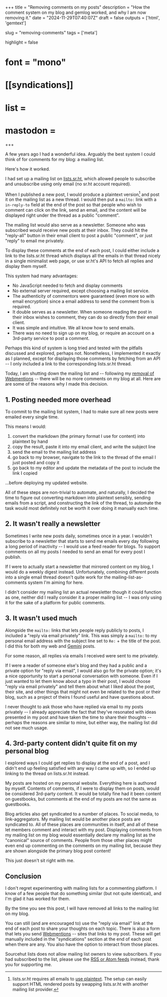 +++
title = "Removing comments on my posts"
description = "How the comment system on my blog and gemlog worked, and why I am now removing it."
date = "2024-11-29T07:40:07Z"
draft = false
outputs = ['html', 'gemtext']

slug = "removing-comments"
tags = ['meta']

highlight = false
# font = "mono"

# [[syndications]]
# list =
# mastodon =
+++


A few years ago I had a wonderful idea. Arguably the best system I could think of for comments for my blog: a mailing list.

Here's how it worked.

I had set up a mailing list on [lists.sr.ht](https://lists.sr.ht/), which allowed people to subscribe and unsubscribe using only email (no sr.ht account required).

When I published a new post, I would produce a plaintext version[^plaintext] and post it on the mailing list as a new thread. I would then put a `mailto:` link with a `in-reply-to` field at the end of the post so that people who wish to comment can click on the link, send an email, and the content will be displayed right under the thread as a public "comment".

[^plaintext]: lists.sr.ht requires all emails to [use plaintext](https://useplaintext.email/). The setup can easily support HTML rendered posts by swapping lists.sr.ht with another mailing list provider.

The mailing list would also serve as a newsletter. Someone who was subscribed would receive new posts at their inbox. They could hit the "reply-all" button in their email client to post a public "comment", or just "reply" to email me privately.

To display these comments at the end of each post, I could either include a link to the lists.sr.ht thread which displays all the emails in that thread nicely in a single minimalist web page, or use sr.ht's API to fetch all replies and display them myself.

This system had many advantages:
- No JavaScript needed to fetch and display comments
- No external server required, except choosing a mailing list service.
- The authenticity of commentors were guaranteed (even more so with email encryption) since a email address to send the comment from is required.
- It double serves as a newsletter. When someone reading the post in their inbox wishes to comment, they can do so directly from their email client.
- It was simple and intuitive. We all know how to send emails.
- There was no need to sign up on my blog, or require an account on a 3rd-party service to post a comment.

Perhaps this kind of system is long tried and tested with the pitfalls discussed and explored, perhaps not. Nonetheless, I implemented it exactly as I planned, except for displaying those comments by fetching from an API -- I only included a link to the corresponding lists.sr.ht thread.

Today, I am shutting down the mailing list and -- following my [removal of Webmentions](/posts/webmentions/) -- there will be no more comments on my blog at all. Here are are some of the reasons why I made this decision.


## 1. Posting needed more overhead

To commit to the mailing list system, I had to make sure all new posts were emailed every single time.

This means I would:
1. convert the markdown (the primary format I use for content) into plaintext by hand
2. copy the result, paste it into my email client, and write the subject line
3. send the email to the mailing list address
4. go back to my browser, navigate to the link to the thread of the email I just posted and copy it
5. go back to my editor and update the metadata of the post to include the link I copied

...before deploying my updated website.

All of these steps are non-trivial to automate, and naturally, I decided the time to figure out converting markdown into plaintext sensibly, sending emails from a script, and constructing the link of the thread, to automate the task would most definitely not be worth it over doing it manually each time.

## 2. It wasn't really a newsletter

Sometimes I write new posts daily, sometimes once in a year. I wouldn't subscribe to a newsletter that starts to send me emails every day following a long period of inactivity -- I would use a feed reader for blogs. To support comments on all my posts I needed to send an email for every post I publish.

If I were to actually start a newsletter that mirrored content on my blog, I would do a weekly digest instead. Unfortunately, combining different posts into a single email thread doesn't quite work for the mailing-list-as-comments system I'm aiming for here.

I didn't consider my mailing list an actual newsletter though it could function as one, neither did I really consider it a proper mailing list -- I was only using it for the sake of a platform for public comments.

## 3. It wasn't used much

Alongside the `mailto:` links that lets people reply publicly to posts, I included a "reply via email privately" link. This was simply a `mailto:` to my personal email address with the subject line set to `Re:` + the title of the post. I did this for both my web and [Gemini](https://geminiprotocol.net/) posts.

For some reason, all replies via emails I received were sent to me privately.

If I were a reader of someone else's blog and they had a public and a private option for "reply via email", I would also go for the private option; it's a nice opportunity to start a personal conversation with someone. Even if I just wanted to let them know about a typo in their post, I would choose "reply via email privately" and tell them about what I liked about the post, their site, and other things that might not even be related to the post or their blog, such as a project of theirs I found useful and have questions about.

I never thought to ask those who have replied via email to my posts privately -- I already appreciate the fact that they've resonated with ideas presented in my post and have taken the time to share their thoughts -- perhaps the reasons are similar to mine, but either way, the mailing list did not see much usage.


## 4. 3rd-party content didn't quite fit on my personal blog

I explored ways I could get replies to display at the end of a post, and I didn't end up feeling satisfied with any way I came up with, so I ended up linking to the thread on lists.sr.ht instead.

My posts are hosted on my personal website. Everything here is authored by myself. Contents of comments, if I were to display them on posts, would be considered 3rd-party content. It would be totally fine had it been content on guestbooks, but comments at the end of my posts are not the same as guestbooks.

Blog articles also get syndicated to a number of places. To social media, to link-aggregators. My mailing list would be another place posts are syndicated to. All of these places are communities in itself, and all of these let members comment and interact with my post. Displaying comments from my mailing list on my blog would essentially declare my mailing list as the "canonical" source of comments. People from those other places might even end up commenting on the comments on my mailing list, because they are shown alongside the primary blog post content!

This just doesn't sit right with me.


## Conclusion

I don't regret experimenting with mailing lists for a commenting platform. I know of a few people that do something similar (but not quite identical), and I'm glad it has worked for them.

By the time you see this post, I will have removed all links to the mailing list on my blog. 

You can still (and are encouraged to) use the "reply via email" link at the end of each post to share your thoughts on each topic. There is also a form that lets you send [Webmentions](/posts/webmentions) -- sites that links to my post. These will get manually included in the "syndications" section at the end of each post when there are any. You also have the option to interact from those places.

Sourcehut lists does not allow mailing list owners to view subscribers. If you had subscribed to the list, please use the [RSS or Atom feeds](/feeds/) instead, thank you for supporting me.
